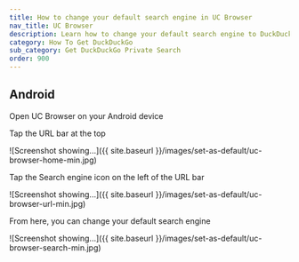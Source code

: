 ```yaml
---
title: How to change your default search engine in UC Browser
nav_title: UC Browser
description: Learn how to change your default search engine to DuckDuckGo in UC Browser for Android.
category: How To Get DuckDuckGo
sub_category: Get DuckDuckGo Private Search
order: 900
---
```


## Android

Open UC Browser on your Android device

Tap the URL bar at the top

![Screenshot showing...]({{ site.baseurl }}/images/set-as-default/uc-browser-home-min.jpg)

Tap the Search engine icon on the left of the URL bar

![Screenshot showing...]({{ site.baseurl }}/images/set-as-default/uc-browser-url-min.jpg)

From here, you can change your default search engine

![Screenshot showing...]({{ site.baseurl }}/images/set-as-default/uc-browser-search-min.jpg)
